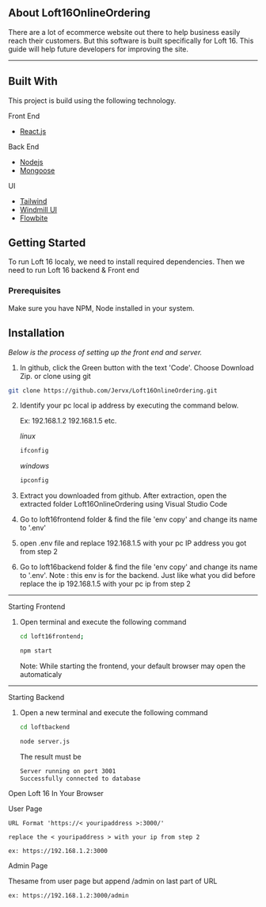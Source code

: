 ## About Loft16OnlineOrdering

There are a lot of ecommerce website out there to help business easily reach their customers. But this software is built specifically for Loft 16. This guide will help future developers for improving the site.

<hr>

## Built With

This project is build using the following technology.

Front End

- [React.js](https://reactjs.org/)

Back End

- [Nodejs](https://nodejs.org/en/about/)
- [Mongoose](https://mongoosejs.com/)

UI

- [Tailwind](https://tailwindcss.com/)
- [Windmill UI](https://windmillui.com/react-ui)
- [Flowbite](https://flowbite.com/)


## Getting Started

To run Loft 16 localy, we need to install required dependencies. Then we need to run Loft 16 backend & Front end

### Prerequisites

Make sure you have NPM, Node installed in your system.


## Installation

_Below is the process of setting up the front end and server._

1. In github, click the Green button with the text 'Code'. Choose Download Zip. or clone using git

```sh
git clone https://github.com/Jervx/Loft16OnlineOrdering.git
```

2. Identify your pc local ip address by executing the command below.

   Ex: 192.168.1.2 192.168.1.5 etc.

   _linux_

   ```sh
   ifconfig
   ```

   _windows_

   ```sh
   ipconfig
   ```

3. Extract you downloaded from github. After extraction, open the extracted folder Loft16OnlineOrdering using Visual Studio Code

4. Go to loft16frontend folder & find the file 'env copy' and change its name to '.env'

5. open .env file and replace 192.168.1.5 with your pc IP address you got from step 2

6. Go to loft16backend folder & find the file 'env copy' and change its name to '.env'. Note : this env is for the backend. Just like what you did before replace the ip 192.168.1.5 with your pc ip from step 2

<hr>

Starting Frontend

1. Open terminal and execute the following command

   ```sh
   cd loft16frontend;
   ```

   ```sh
   npm start
   ```
   
    Note: While starting the frontend, your default browser may open the automaticaly
<hr>

Starting Backend

1. Open a new terminal and execute the following command
   ```sh
   cd loftbackend
   ```
   ```sh
   node server.js
   ```
   The result must be
   ```sh
   Server running on port 3001
   Successfully connected to database
   ```

Open Loft 16 In Your Browser

User Page

    URL Format 'https://< youripaddress >:3000/'
    
    replace the < youripaddress > with your ip from step 2

    ex: https://192.168.1.2:3000


Admin Page
   
Thesame from user page but append /admin on last part of URL

    ex: https://192.168.1.2:3000/admin